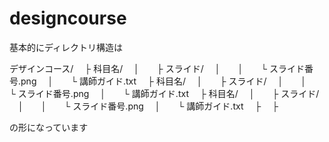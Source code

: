 # designcourse

基本的にディレクトリ構造は

デザインコース/
　├ 科目名/
　│　　├ スライド/
　│　　│　　└ スライド番号.png
　│　　└ 講師ガイド.txt
　├ 科目名/
　│　　├ スライド/
　│　　│　　└ スライド番号.png
　│　　└ 講師ガイド.txt
　├ 科目名/
　│　　├ スライド/
　│　　│　　└ スライド番号.png
　│　　└ 講師ガイド.txt
　├ 
　├
 
 の形になっています
 
